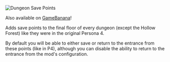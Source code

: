 ![Dungeon Save Points](https://github.com/AnimatedSwine37/p4g64.dungeonSavePoints/assets/24914353/210dd6ad-35f1-4d80-bb68-a5142f5c251a)

Also available on [GameBanana](https://gamebanana.com/mods/470147)!

Adds save points to the final floor of every dungeon (except the Hollow Forest) like they were in the original Persona 4.

By default you will be able to either save or return to the entrance from these points (like in P4), although you can disable the ability to return to the entrance from the mod's configuration.

